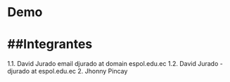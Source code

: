 # Demo

##Integrantes
======
1.1. David Jurado email djurado at domain espol.edu.ec
1.2. David Jurado - djurado at espol.edu.ec
2. Jhonny Pincay
